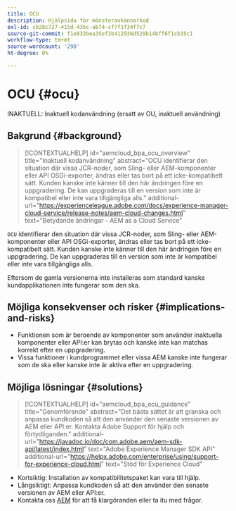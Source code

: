 ```yaml
---
title: OCU
description: Hjälpsida för mönsteravkännarkod
exl-id: cb28c727-415d-436c-ab74-cf7f1f34f7c7
source-git-commit: f1e833bea35ef3b412936d529b14bff6f1cb35c1
workflow-type: tm+mt
source-wordcount: '298'
ht-degree: 0%

---
```


# OCU {#ocu}

INAKTUELL: Inaktuell kodanvändning (ersatt av OU, inaktuell användning)

## Bakgrund {#background}

>[!CONTEXTUALHELP]
>id="aemcloud_bpa_ocu_overview"
>title="Inaktuell kodanvändning"
>abstract="OCU identifierar den situation där vissa JCR-noder, som Sling- eller AEM-komponenter eller API OSGi-exporter, ändras eller tas bort på ett icke-kompatibelt sätt. Kunden kanske inte känner till den här ändringen före en uppgradering. De kan uppgraderas till en version som inte är kompatibel eller inte vara tillgängliga alls."
>additional-url="https://experienceleague.adobe.com/docs/experience-manager-cloud-service/release-notes/aem-cloud-changes.html" text="Betydande ändringar - AEM as a Cloud Service"

`OCU` identifierar den situation där vissa JCR-noder, som Sling- eller AEM-komponenter eller API OSGi-exporter, ändras eller tas bort på ett icke-kompatibelt sätt. Kunden kanske inte känner till den här ändringen före en uppgradering. De kan uppgraderas till en version som inte är kompatibel eller inte vara tillgängliga alls.

Eftersom de gamla versionerna inte installeras som standard kanske kundapplikationen inte fungerar som den ska.

## Möjliga konsekvenser och risker {#implications-and-risks}

* Funktionen som är beroende av komponenter som använder inaktuella komponenter eller API:er kan brytas och kanske inte kan matchas korrekt efter en uppgradering.
* Vissa funktioner i kundprogrammet eller vissa AEM kanske inte fungerar som de ska eller kanske inte är aktiva efter en uppgradering.

## Möjliga lösningar {#solutions}

>[!CONTEXTUALHELP]
>id="aemcloud_bpa_ocu_guidance"
>title="Genomförande"
>abstract="Det bästa sättet är att granska och anpassa kundkoden så att den använder den senaste versionen av AEM eller API:er. Kontakta Adobe Support för hjälp och förtydliganden."
>additional-url="https://javadoc.io/doc/com.adobe.aem/aem-sdk-api/latest/index.html" text="Adobe Experience Manager SDK API"
>additional-url="https://helpx.adobe.com/enterprise/using/support-for-experience-cloud.html" text="Stöd för Experience Cloud"

* Kortsiktig: Installation av kompatibilitetspaket kan vara till hjälp.
* Långsiktigt: Anpassa kundkoden så att den använder den senaste versionen av AEM eller API:er.
* Kontakta oss [AEM](https://helpx.adobe.com/enterprise/using/support-for-experience-cloud.html) för att få klargöranden eller ta itu med frågor.
